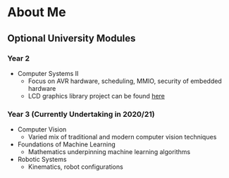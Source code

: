 # About Me
## Optional University Modules
### Year 2
- Computer Systems II 
  - Focus on AVR hardware, scheduling, MMIO, security of embedded hardware
  - LCD graphics library project can be found [here](https://github.com/0x416c6578/lafortuna-lcd-mirror)

### Year 3 (Currently Undertaking in 2020/21)
- Computer Vision
  - Varied mix of traditional and modern computer vision techniques
- Foundations of Machine Learning
  - Mathematics underpinning machine learning algorithms
- Robotic Systems
  - Kinematics, robot configurations